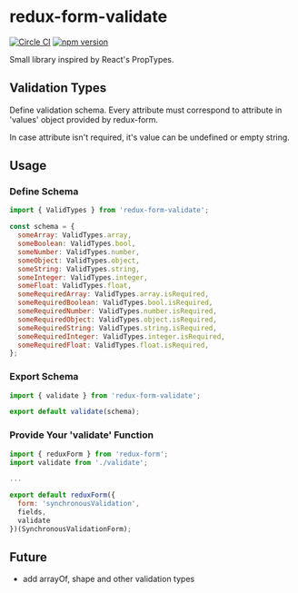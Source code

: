 # redux-form-validate
[![Circle CI](https://circleci.com/gh/motoedie/redux-form-validate/tree/master.svg?style=svg)](https://circleci.com/gh/motoedie/redux-form-validate/tree/master)
[![npm version](https://img.shields.io/npm/v/redux-form-validate.svg?style=flat-square)](https://www.npmjs.com/package/redux-form-validate)

Small library inspired by React's PropTypes.

## Validation Types
Define validation schema. Every attribute must correspond to attribute in 'values' object provided by redux-form.

In case attribute isn't required, it's value can be undefined or empty string.

## Usage
### Define Schema
```javascript
import { ValidTypes } from 'redux-form-validate';

const schema = {
  someArray: ValidTypes.array,
  someBoolean: ValidTypes.bool,
  someNumber: ValidTypes.number,
  someObject: ValidTypes.object,
  someString: ValidTypes.string,
  someInteger: ValidTypes.integer,
  someFloat: ValidTypes.float,
  someRequiredArray: ValidTypes.array.isRequired,
  someRequiredBoolean: ValidTypes.bool.isRequired,
  someRequiredNumber: ValidTypes.number.isRequired,
  someRequiredObject: ValidTypes.object.isRequired,
  someRequiredString: ValidTypes.string.isRequired,
  someRequiredInteger: ValidTypes.integer.isRequired,
  someRequiredFloat: ValidTypes.float.isRequired,
};
```

### Export Schema
```javascript
import { validate } from 'redux-form-validate';

export default validate(schema);
```

### Provide Your 'validate' Function
```javascript
import { reduxForm } from 'redux-form';
import validate from './validate';

...

export default reduxForm({
  form: 'synchronousValidation',
  fields,
  validate
})(SynchronousValidationForm);
```

## Future
- add arrayOf, shape and other validation types
